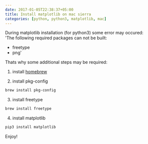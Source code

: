 ```yaml
---
date: 2017-01-05T22:38:37+05:00
title: Install matplotlib on mac sierra
categories: [python, python3, matplotlib, mac]
---
```

During matplotlib installation (for python3) some error may occured:  
'The following required packages can not be built:  
* freetype  
* png'  

Thats why some additional steps may be required:

1. install [homebrew](http://brew.sh)

2. install pkg-config
```bash
brew install pkg-config
```

3. install freetype
```bash
brew install freetype
```

4. install matplotlib
```bash
pip3 install matplotlib
```

Enjoy!


